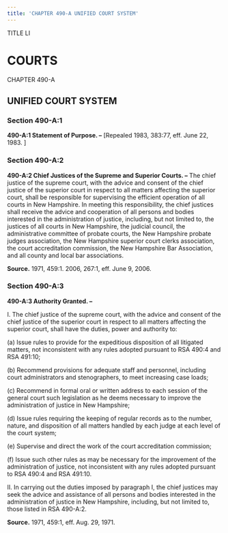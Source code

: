 ```yaml
---
title: 'CHAPTER 490-A UNIFIED COURT SYSTEM'
---
```


TITLE LI
                                             
COURTS
=========

CHAPTER 490-A
                                             
UNIFIED COURT SYSTEM
--------------------

### Section 490-A:1

 **490-A:1 Statement of Purpose. –** 
                                             [Repealed 1983, 383:77, eff.
June 22, 1983.
                                             ]

### Section 490-A:2

 **490-A:2 Chief Justices of the Supreme and Superior Courts. –** The
chief justice of the supreme court, with the advice and consent of the
chief justice of the superior court in respect to all matters affecting
the superior court, shall be responsible for supervising the efficient
operation of all courts in New Hampshire. In meeting this
responsibility, the chief justices shall receive the advice and
cooperation of all persons and bodies interested in the administration
of justice, including, but not limited to, the justices of all courts in
New Hampshire, the judicial council, the administrative committee of
probate courts, the New Hampshire probate judges association, the New
Hampshire superior court clerks association, the court accreditation
commission, the New Hampshire Bar Association, and all county and local
bar associations.

**Source.** 1971, 459:1. 2006, 267:1, eff. June 9, 2006.

### Section 490-A:3

 **490-A:3 Authority Granted. –**
                                             
 I. The chief justice of the supreme court, with the advice and
consent of the chief justice of the superior court in respect to all
matters affecting the superior court, shall have the duties, power and
authority to:
                                             
 (a) Issue rules to provide for the expeditious disposition of all
litigated matters, not inconsistent with any rules adopted pursuant to
RSA 490:4 and RSA 491:10;
                                             
 (b) Recommend provisions for adequate staff and personnel,
including court administrators and stenographers, to meet increasing
case loads;
                                             
 (c) Recommend in formal oral or written address to each session
of the general court such legislation as he deems necessary to improve
the administration of justice in New Hampshire;
                                             
 (d) Issue rules requiring the keeping of regular records as to
the number, nature, and disposition of all matters handled by each judge
at each level of the court system;
                                             
 (e) Supervise and direct the work of the court accreditation
commission;
                                             
 (f) Issue such other rules as may be necessary for the
improvement of the administration of justice, not inconsistent with any
rules adopted pursuant to RSA 490:4 and RSA 491:10.
                                             
 II. In carrying out the duties imposed by paragraph I, the chief
justices may seek the advice and assistance of all persons and bodies
interested in the administration of justice in New Hampshire, including,
but not limited to, those listed in RSA 490-A:2.

**Source.** 1971, 459:1, eff. Aug. 29, 1971.
